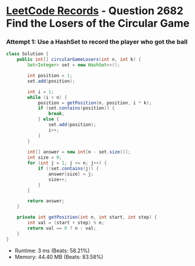 # [LeetCode Records](../../README.md) - Question 2682 Find the Losers of the Circular Game

### Attempt 1: Use a HashSet to record the player who got the ball
```java
class Solution {
    public int[] circularGameLosers(int n, int k) {
        Set<Integer> set = new HashSet<>();

        int position = 1;
        set.add(position);

        int i = 1;
        while (i < n) {
            position = getPosition(n, position, i * k);
            if (set.contains(position)) {
                break;
            } else {
                set.add(position);
                i++; 
            }
        }
        
        int[] answer = new int[n - set.size()];
        int size = 0;
        for (int j = 1; j <= n; j++) {
            if (!set.contains(j)) {
                answer[size] = j;
                size++;
            }
        }

        return answer;
    }

    private int getPosition(int n, int start, int step) {
        int val = (start + step) % n;
        return val == 0 ? n : val;
    }
}
```
- Runtime: 3 ms (Beats: 58.21%)
- Memory: 44.40 MB (Beats: 83.58%)

<br>
